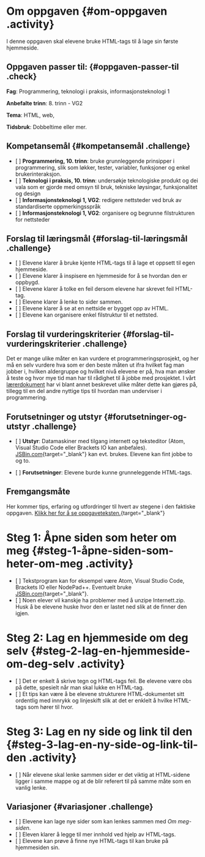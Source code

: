 # Om oppgaven {#om-oppgaven .activity}

I denne oppgaven skal elevene bruke HTML-tags til å lage sin første
hjemmeside.

## Oppgaven passer til: {#oppgaven-passer-til .check}

**Fag**: Programmering, teknologi i praksis, informasjonsteknologi 1

**Anbefalte trinn**: 8. trinn - VG2

**Tema**: HTML, web,

**Tidsbruk**: Dobbeltime eller mer.

## Kompetansemål {#kompetansemål .challenge}

-   \[ \] **Programmering, 10. trinn**: bruke grunnleggende prinsipper i
    programmering, slik som løkker, tester, variabler, funksjoner og
    enkel brukerinteraksjon.
-   \[ \] **Teknologi i praksis, 10. trinn**: undersøkje teknologiske
    produkt og dei vala som er gjorde med omsyn til bruk, tekniske
    løysingar, funksjonalitet og design
-   \[ \] **Informasjonsteknologi 1, VG2**: redigere nettsteder ved bruk
    av standardiserte oppmerkingsspråk
-   \[ \] **Informasjonsteknologi 1, VG2**: organisere og begrunne
    filstrukturen for nettsteder

## Forslag til læringsmål {#forslag-til-læringsmål .challenge}

-   \[ \] Elevene klarer å bruke kjente HTML-tags til å lage et oppsett
    til egen hjemmeside.
-   \[ \] Elevene klarer å inspisere en hjemmeside for å se hvordan den
    er oppbygd.
-   \[ \] Elevene klarer å tolke en feil dersom elevene har skrevet feil
    HTML-tag.
-   \[ \] Elevene klarer å lenke to sider sammen.
-   \[ \] Elevene klarer å se at en nettside er bygget opp av HTML.
-   \[ \] Elevene kan organisere enkel filstruktur til et nettsted.

## Forslag til vurderingskriterier {#forslag-til-vurderingskriterier .challenge}

Det er mange ulike måter en kan vurdere et programmeringsprosjekt, og
her må en selv vurdere hva som er den beste måten ut ifra hvilket fag
man jobber i, hvilken aldergruppe og hvilket nivå elevene er på, hva man
ønsker å teste og hvor mye tid man har til rådighet til å jobbe med
prosjektet. I vårt
[lærerdokument](../../pages/hvordan_bruke_lærerveiledning.html) har vi
blant annet beskrevet ulike måter dette kan gjøres på, tillegg til en
del andre nyttige tips til hvordan man underviser i programmering.

## Forutsetninger og utstyr {#forutsetninger-og-utstyr .challenge}

-   \[ \] **Utstyr**: Datamaskiner med tilgang internett og teksteditor
    (Atom, Visual Studio Code eller Brackets IO kan anbefales).
    [JSBin.com](http://jsbin.com){target="_blank"} kan evt. brukes.
    Elevene kan fint jobbe to og to.

-   \[ \] **Forutsetninger**: Elevene burde kunne grunneleggende
    HTML-tags.

## Fremgangsmåte

Her kommer tips, erfaring og utfordringer til hvert av stegene i den
faktiske oppgaven. [Klikk her for å se
oppgaveteksten.](en_hjemmeside.html){target="_blank"}

# Steg 1: Åpne siden som heter om meg {#steg-1-åpne-siden-som-heter-om-meg .activity}

-   \[ \] Tekstprogram kan for eksempel være Atom, Visual Studio Code,
    Brackets IO eller NodePad++. Eventuelt bruke
    [JSBin.com](http://jsbin.com){target="_blank"}.
-   \[ \] Noen elever vil kanskje ha problemer med å unzipe
    Internett.zip. Husk å be elevene huske hvor den er lastet ned slik
    at de finner den igjen.

# Steg 2: Lag en hjemmeside om deg selv {#steg-2-lag-en-hjemmeside-om-deg-selv .activity}

-   \[ \] Det er enkelt å skrive tegn og HTML-tags feil. Be elevene være
    obs på dette, spesielt når man skal lukke en HTML-tag.
-   \[ \] Et tips kan være å be elevene strukturere HTML-dokumentet sitt
    ordentlig med innrykk og linjeskift slik at det er enklelt å hvilke
    HTML-tags som hører til hvor.

# Steg 3: Lag en ny side og link til den {#steg-3-lag-en-ny-side-og-link-til-den .activity}

-   \[ \] Når elevene skal lenke sammen sider er det viktig at
    HTML-sidene ligger i samme mappe og at de blir referert til på samme
    måte som en vanlig lenke.

## Variasjoner {#variasjoner .challenge}

-   \[ \] Elevene kan lage nye sider som kan lenkes sammen med *Om
    meg-siden*.
-   \[ \] Eleven klarer å legge til mer innhold ved hjelp av HTML-tags.
-   \[ \] Elevene kan prøve å finne nye HTML-tags til kan bruke på
    hjemmesiden sin.

